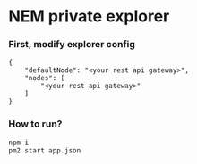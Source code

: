 # NEM private explorer

### First, modify explorer config
```
{
    "defaultNode": "<your rest api gateway>",
    "nodes": [
        "<your rest api gateway>"
    ]
}
```

### How to run?
```
npm i
pm2 start app.json
```

